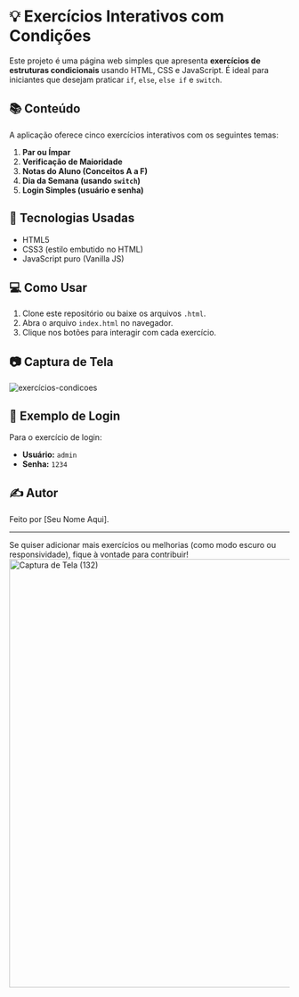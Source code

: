 # 💡 Exercícios Interativos com Condições

Este projeto é uma página web simples que apresenta **exercícios de estruturas condicionais** usando HTML, CSS e JavaScript. É ideal para iniciantes que desejam praticar `if`, `else`, `else if` e `switch`.

## 📚 Conteúdo

A aplicação oferece cinco exercícios interativos com os seguintes temas:

1. **Par ou Ímpar**
2. **Verificação de Maioridade**
3. **Notas do Aluno (Conceitos A a F)**
4. **Dia da Semana (usando `switch`)**
5. **Login Simples (usuário e senha)**

## 🧪 Tecnologias Usadas

- HTML5
- CSS3 (estilo embutido no HTML)
- JavaScript puro (Vanilla JS)

## 💻 Como Usar

1. Clone este repositório ou baixe os arquivos `.html`.
2. Abra o arquivo `index.html` no navegador.
3. Clique nos botões para interagir com cada exercício.

## 📷 Captura de Tela

![exercícios-condicoes](./screenshot.png) <!-- Se quiser adicionar uma imagem da tela depois -->

## 📝 Exemplo de Login

Para o exercício de login:
- **Usuário:** `admin`
- **Senha:** `1234`

## ✍️ Autor

Feito por [Seu Nome Aqui].

---

Se quiser adicionar mais exercícios ou melhorias (como modo escuro ou responsividade), fique à vontade para contribuir!
<img width="2390" height="768" alt="Captura de Tela (132)" src="https://github.com/user-attachments/assets/a92a8342-f83c-4097-97eb-64353d114bdd" />
